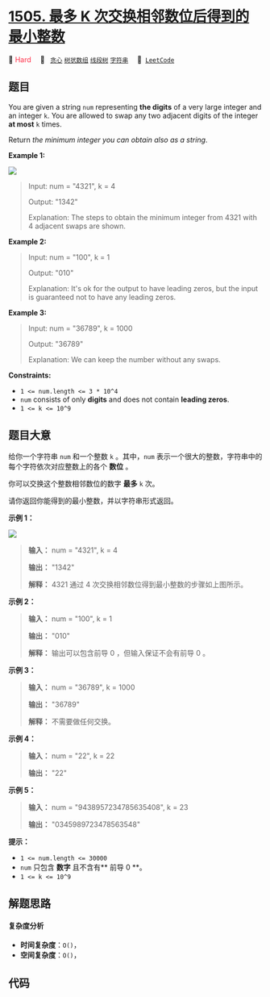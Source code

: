 # [1505. 最多 K 次交换相邻数位后得到的最小整数](https://leetcode.com/problems/minimum-possible-integer-after-at-most-k-adjacent-swaps-on-digits)

🔴 <font color=#ff334b>Hard</font>&emsp; 🔖&ensp; [`贪心`](/outline/tag/greedy.md) [`树状数组`](/outline/tag/binary-indexed-tree.md) [`线段树`](/outline/tag/segment-tree.md) [`字符串`](/outline/tag/string.md)&emsp; 🔗&ensp;[`LeetCode`](https://leetcode.com/problems/minimum-possible-integer-after-at-most-k-adjacent-swaps-on-digits)

## 题目

You are given a string `num` representing **the digits** of a very large
integer and an integer `k`. You are allowed to swap any two adjacent digits of
the integer **at most** `k` times.

Return _the minimum integer you can obtain also as a string_.



**Example 1:**

![](https://assets.leetcode.com/uploads/2020/06/17/q4_1.jpg)

> Input: num = "4321", k = 4
> 
> Output: "1342"
> 
> Explanation: The steps to obtain the minimum integer from 4321 with 4 adjacent swaps are shown.

**Example 2:**

> Input: num = "100", k = 1
> 
> Output: "010"
> 
> Explanation: It's ok for the output to have leading zeros, but the input is guaranteed not to have any leading zeros.

**Example 3:**

> Input: num = "36789", k = 1000
> 
> Output: "36789"
> 
> Explanation: We can keep the number without any swaps.

**Constraints:**

  * `1 <= num.length <= 3 * 10^4`
  * `num` consists of only **digits** and does not contain **leading zeros**.
  * `1 <= k <= 10^9`


## 题目大意

给你一个字符串 `num` 和一个整数 `k` 。其中，`num` 表示一个很大的整数，字符串中的每个字符依次对应整数上的各个 **数位** 。

你可以交换这个整数相邻数位的数字 **最多**  `k` 次。

请你返回你能得到的最小整数，并以字符串形式返回。



**示例 1：**

![](https://assets.leetcode.com/uploads/2020/06/17/q4_1.jpg)

> 
> 
> 
> 
> 
> **输入：** num = "4321", k = 4
> 
> **输出：** "1342"
> 
> **解释：** 4321 通过 4 次交换相邻数位得到最小整数的步骤如上图所示。
> 
> 

**示例 2：**

> 
> 
> 
> 
> 
> **输入：** num = "100", k = 1
> 
> **输出：** "010"
> 
> **解释：** 输出可以包含前导 0 ，但输入保证不会有前导 0 。
> 
> 

**示例 3：**

> 
> 
> 
> 
> 
> **输入：** num = "36789", k = 1000
> 
> **输出：** "36789"
> 
> **解释：** 不需要做任何交换。
> 
> 

**示例 4：**

> 
> 
> 
> 
> 
> **输入：** num = "22", k = 22
> 
> **输出：** "22"
> 
> 

**示例 5：**

> 
> 
> 
> 
> 
> **输入：** num = "9438957234785635408", k = 23
> 
> **输出：** "0345989723478563548"
> 
> 



**提示：**

  * `1 <= num.length <= 30000`
  * `num` 只包含 **数字**  且不含有**  前导 0 **。
  * `1 <= k <= 10^9`


## 解题思路

#### 复杂度分析

- **时间复杂度**：`O()`，
- **空间复杂度**：`O()`，

## 代码

```javascript

```